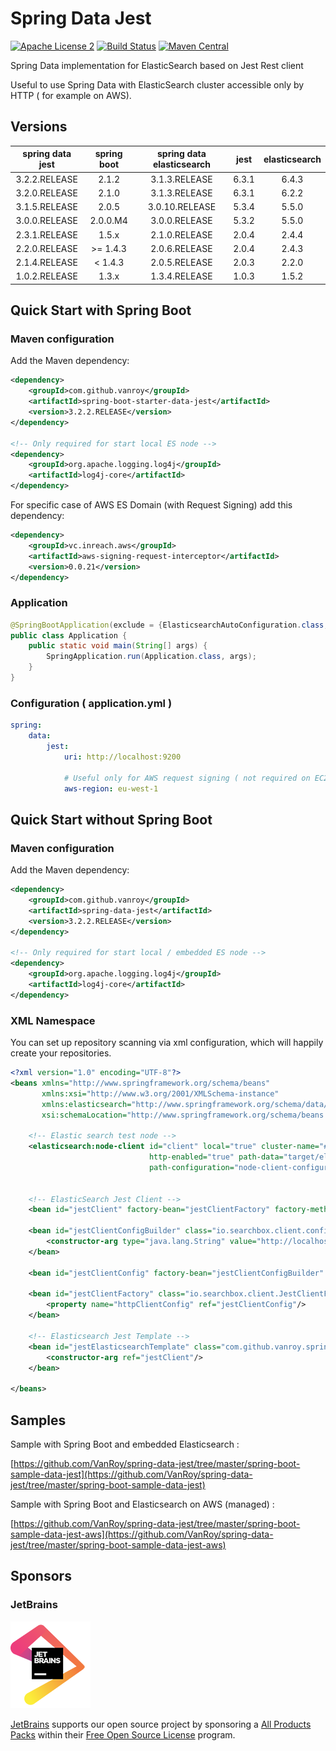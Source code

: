 Spring Data Jest
=========================
[![Apache License 2](https://img.shields.io/badge/license-ASF2-blue.svg)](https://www.apache.org/licenses/LICENSE-2.0.txt)
[![Build Status](https://travis-ci.org/VanRoy/spring-data-jest.svg?branch=master)](https://travis-ci.org/VanRoy/spring-data-jest)
[![Maven Central](https://maven-badges.herokuapp.com/maven-central/com.github.vanroy/spring-boot-starter-data-jest/badge.svg?style=default)](https://maven-badges.herokuapp.com/maven-central/com.github.vanroy/spring-boot-starter-data-jest/)

Spring Data implementation for ElasticSearch based on Jest Rest client

Useful to use Spring Data with ElasticSearch cluster accessible only by HTTP ( for example on AWS).

Versions
-----------

|   spring data jest |      spring boot     | spring data elasticsearch |  jest  | elasticsearch |
|:------------------:|:--------------------:|:-------------------------:|:------:|:-------------:|
|   3.2.2.RELEASE    |         2.1.2        |       3.1.3.RELEASE       |  6.3.1 |      6.4.3    |
|   3.2.0.RELEASE    |         2.1.0        |       3.1.3.RELEASE       |  6.3.1 |      6.2.2    |
|   3.1.5.RELEASE    |         2.0.5        |      3.0.10.RELEASE       |  5.3.4 |      5.5.0    |
|   3.0.0.RELEASE    |       2.0.0.M4       |       3.0.0.RELEASE       |  5.3.2 |      5.5.0    |
|   2.3.1.RELEASE    |         1.5.x        |       2.1.0.RELEASE       |  2.0.4 |      2.4.4    |
|   2.2.0.RELEASE    |       >= 1.4.3       |       2.0.6.RELEASE       |  2.0.4 |      2.4.3    |
|   2.1.4.RELEASE    |        < 1.4.3       |       2.0.5.RELEASE       |  2.0.3 |      2.2.0    |
|   1.0.2.RELEASE    |         1.3.x        |       1.3.4.RELEASE       |  1.0.3 |      1.5.2    |


Quick Start with Spring Boot
-------------------------------

### Maven configuration

Add the Maven dependency:

```xml
<dependency>
    <groupId>com.github.vanroy</groupId>
    <artifactId>spring-boot-starter-data-jest</artifactId>
    <version>3.2.2.RELEASE</version>
</dependency>

<!-- Only required for start local ES node -->
<dependency>
    <groupId>org.apache.logging.log4j</groupId>
    <artifactId>log4j-core</artifactId>
</dependency>
```

For specific case of AWS ES Domain (with Request Signing) add this dependency:

```xml
<dependency>
    <groupId>vc.inreach.aws</groupId>
    <artifactId>aws-signing-request-interceptor</artifactId>
    <version>0.0.21</version>
</dependency>
```

### Application
```java
@SpringBootApplication(exclude = {ElasticsearchAutoConfiguration.class, ElasticsearchDataAutoConfiguration.class})
public class Application {
    public static void main(String[] args) {
        SpringApplication.run(Application.class, args);
    }
}
```

### Configuration ( application.yml )
```yml
spring:
    data:
        jest:
            uri: http://localhost:9200

            # Useful only for AWS request signing ( not required on EC2 instance, it's auto-discovered )
            aws-region: eu-west-1
```


Quick Start without Spring Boot
-------------------------------

### Maven configuration

Add the Maven dependency:

```xml
<dependency>
    <groupId>com.github.vanroy</groupId>
    <artifactId>spring-data-jest</artifactId>
    <version>3.2.2.RELEASE</version>
</dependency>

<!-- Only required for start local / embedded ES node -->
<dependency>
    <groupId>org.apache.logging.log4j</groupId>
    <artifactId>log4j-core</artifactId>
</dependency>
```

### XML Namespace

You can set up repository scanning via xml configuration, which will happily create your repositories.

```xml
<?xml version="1.0" encoding="UTF-8"?>
<beans xmlns="http://www.springframework.org/schema/beans"
       xmlns:xsi="http://www.w3.org/2001/XMLSchema-instance"
       xmlns:elasticsearch="http://www.springframework.org/schema/data/elasticsearch"
       xsi:schemaLocation="http://www.springframework.org/schema/beans http://www.springframework.org/schema/beans/spring-beans-3.1.xsd http://www.springframework.org/schema/data/elasticsearch http://www.springframework.org/schema/data/elasticsearch/spring-elasticsearch.xsd">

    <!-- Elastic search test node -->
    <elasticsearch:node-client id="client" local="true" cluster-name="#{T(java.util.UUID).randomUUID().toString()}"
                               http-enabled="true" path-data="target/elasticsearchTestData" path-home="src/test/resources/test-home-dir"
                               path-configuration="node-client-configuration.yml"/>


    <!-- ElasticSearch Jest Client -->
    <bean id="jestClient" factory-bean="jestClientFactory" factory-method="getObject" destroy-method="close" />

    <bean id="jestClientConfigBuilder" class="io.searchbox.client.config.HttpClientConfig.Builder">
        <constructor-arg type="java.lang.String" value="http://localhost:9200"/>
    </bean>

    <bean id="jestClientConfig" factory-bean="jestClientConfigBuilder" factory-method="build"/>

    <bean id="jestClientFactory" class="io.searchbox.client.JestClientFactory">
        <property name="httpClientConfig" ref="jestClientConfig"/>
    </bean>

    <!-- Elasticsearch Jest Template -->
    <bean id="jestElasticsearchTemplate" class="com.github.vanroy.springdata.jest.JestElasticsearchTemplate">
        <constructor-arg ref="jestClient"/>
    </bean>

</beans>
```

Samples
-------------------------------

Sample with Spring Boot and embedded Elasticsearch :

[https://github.com/VanRoy/spring-data-jest/tree/master/spring-boot-sample-data-jest](https://github.com/VanRoy/spring-data-jest/tree/master/spring-boot-sample-data-jest)

Sample with Spring Boot and Elasticsearch on AWS (managed) :

[https://github.com/VanRoy/spring-data-jest/tree/master/spring-boot-sample-data-jest-aws](https://github.com/VanRoy/spring-data-jest/tree/master/spring-boot-sample-data-jest-aws)

Sponsors
--------

### JetBrains

[![JetBrains](jetbrains.png)]( https://www.jetbrains.com/?from=SpringDataJest)

[JetBrains](https://www.jetbrains.com/?from=SpringDataJest) supports our open source project by sponsoring a [All Products Packs](https://www.jetbrains.com/products.html?from=SpringDataJest) within their [Free Open Source License](https://www.jetbrains.com/buy/opensource/?from=SpringDataJest) program.
